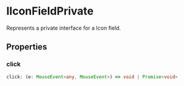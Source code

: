 # IIconFieldPrivate

Represents a private interface for a Icon field.

## Properties

### click

```ts
click: (e: MouseEvent<any, MouseEvent>) => void | Promise<void>
```
